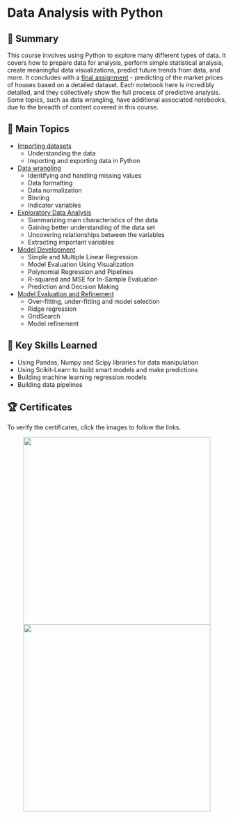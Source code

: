 # Data Analysis with Python

## 📄 Summary 
This course involves using Python to explore many different types of data. It covers how to prepare data for analysis, perform simple statistical analysis, create meaningful data visualizations, predict future trends from data, and more. It concludes with a [final assignment](https://github.com/DanielBarnes18/IBM-Data-Science-Professional-Certificate/blob/main/07.%20Data%20Analysis%20with%20Python/Final%20Assignment%20-%20House%20Price%20Predictions.ipynb) - predicting of the market prices of houses based on a detailed dataset. Each notebook here is incredibly detailed, and they collectively show the full process of predictive analysis. Some topics, such as data wrangling, have additional associated notebooks, due to the breadth of content covered in this course. 

## 📑 Main Topics 
- [Importing datasets](https://github.com/DanielBarnes18/IBM-Data-Science-Professional-Certificate/tree/main/07.%20Data%20Analysis%20with%20Python/01.%20Importing%20Datasets)
  - Understanding the data
  - Importing and exporting data in Python
- [Data wrangling](https://github.com/DanielBarnes18/IBM-Data-Science-Professional-Certificate/tree/main/07.%20Data%20Analysis%20with%20Python/02.%20Data%20Wrangling)
  - Identifying and handling missing values
  - Data formatting
  - Data normalization
  - Binning
  - Indicator variables
- [Exploratory Data Analysis](https://github.com/DanielBarnes18/IBM-Data-Science-Professional-Certificate/tree/main/07.%20Data%20Analysis%20with%20Python/03.%20Exploratory%20Data%20Analysis)
  - Summarizing main characteristics of the data
  - Gaining better understanding of the data set
  - Uncovering relationships between the variables
  - Extracting important variables
- [Model Development](https://github.com/DanielBarnes18/IBM-Data-Science-Professional-Certificate/tree/main/07.%20Data%20Analysis%20with%20Python/04.%20Model%20Development)
  - Simple and Multiple Linear Regression
  - Model Evaluation Using Visualization
  - Polynomial Regression and Pipelines
  - R-squared and MSE for In-Sample Evaluation
  - Prediction and Decision Making
- [Model Evaluation and Refinement](https://github.com/DanielBarnes18/IBM-Data-Science-Professional-Certificate/tree/main/07.%20Data%20Analysis%20with%20Python/05.%20Model%20Evaluation%20and%20Refinement)
  - Over-fitting, under-fitting and model selection
  - Ridge regression
  - GridSearch
  - Model refinement


## 🔑 Key Skills Learned 
- Using Pandas, Numpy and Scipy libraries for data manipulation
- Using Scikit-Learn to build smart models and make predictions
- Building machine learning regression models
- Building data pipelines

## 🏆 Certificates 
To verify the certificates, click the images to follow the links.

<p align="middle">
  <a href="https://coursera.org/share/2daccb48d8d6e3e6cc4f4e1ec0d883f4"><img src="https://user-images.githubusercontent.com/84391594/152701547-05a52204-0358-4c0a-bbde-e2943715e945.png" height="430"></a>
  <a href="https://www.credly.com/badges/f7456ebe-2bb3-4e14-ac2a-ef8f4e3bd1c3/public_url"><img src="https://user-images.githubusercontent.com/84391594/152701477-667b4c2e-1cac-43c4-bf0e-bef3d8657ff2.png" height="430"></a>
</p>

